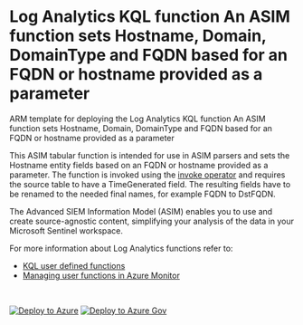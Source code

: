 # Log Analytics KQL function An ASIM function sets Hostname, Domain, DomainType and FQDN based for an FQDN or hostname provided as a parameter

ARM template for deploying the Log Analytics KQL function An ASIM function sets Hostname, Domain, DomainType and FQDN based for an FQDN or hostname provided as a parameter

This ASIM tabular function is intended for use in ASIM parsers and sets the Hostname entity fields based on an FQDN or hostname provided as a parameter. The function is invoked using the [invoke operator](https://docs.microsoft.com/azure/data-explorer/kusto/query/invokeoperator) and requires the source table to have a TimeGenerated field. The resulting fields have to be renamed to the needed final names, for example FQDN to DstFQDN.


The Advanced SIEM Information Model (ASIM) enables you to use and create source-agnostic content, simplifying your analysis of the data in your Microsoft Sentinel workspace.

For more information about Log Analytics functions refer to:

- [KQL user defined functions](https://docs.microsoft.com/azure/data-explorer/kusto/query/functions/user-defined-functions)
- [Managing user functions in Azure Monitor](https://docs.microsoft.com/azure/azure-monitor/logs/functions)

<br/>

[![Deploy to Azure](https://aka.ms/deploytoazurebutton)](https://portal.azure.com/#create/Microsoft.Template/https%3A%2F%2Fraw.githubusercontent.com%2FAzure%2FAzure-Sentinel%2Fmaster%2FASIM%2FLibrary%2FARM%2FASIM_ResolveFQDN%2FASIM_ResolveFQDN.json) [![Deploy to Azure Gov](https://aka.ms/deploytoazuregovbutton)](https://portal.azure.us/#create/Microsoft.Template/uri/https%3A%2F%2Fraw.githubusercontent.com%2FAzure%2FAzure-Sentinel%2Fmaster%2FASIM%2FLibrary%2FARM%2FASIM_ResolveFQDN%2FASIM_ResolveFQDN.json)
